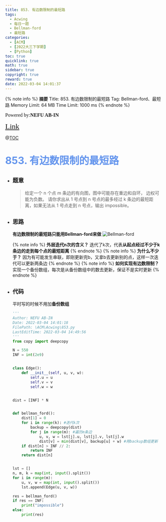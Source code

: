 ```yaml
---
title: 853. 有边数限制的最短路
tags:
  - Acwing
  - 每日一题
  - Bellman-ford
  - 最短路
categories:
  - [ACM]
  - [2022大三下学期]
  - [Python]
toc: true
quicklink: true
math: true
sidebar: true
copyright: true
reward: true
date: 2022-03-04 14:01:37
---
```



{% note info %}
**摘要**
Title: 853. 有边数限制的最短路
Tag: Bellman-ford、最短路
Memory Limit: 64 MB
Time Limit: 1000 ms
{% endnote %}
<!-- more -->

<font size=3 face=楷体>Powered by:**NEFU AB-IN**</font>

<font color=#FFA500 size=5 face=楷体>[Link](https://www.acwing.com/problem/content/855/)</font>

@[TOC](文章目录)

# <font color=#6495ED size=6>853. 有边数限制的最短路</font>

* ## <font size=4 face=粗体>题意</font>

  >给定一个 n 个点 m 条边的有向图，图中可能存在重边和自环， 边权可能为负数。
  >请你求出从 1 号点到 n 号点的最多经过 k 条边的最短距离，如果无法从 1 号点走到 n 号点，输出 impossible。

* ## <font size=4 face=粗体>思路</font>

  **有边数限制的最短路只能用Bellman-ford来做**
  ![Bellman-ford](https://oss.ab-in.cn/Pictures/bellman.png)

  {% note info %}
  **外层迭代n次的含义？**
  迭代了k次，代表**从起点经过不少于k条边的走到每个点的最短距离**
  {% endnote %}
  {% note info %}
  **为什么不少于？**
  因为有可能发生串联，即刚更新完b，又拿b去更新别的点，这样一次迭代可以更新两条边
  {% endnote %}
  {% note info %}
  **如何实现有边数限制？**
  实现一个备份数组，每次是从备份数组中的数去更新，保证不是实时更新
  {% endnote %}
* ## <font size=4 face=粗体>代码</font>

  平时写的时候不用加**备份数组**
  ```python
  '''
  Author: NEFU AB-IN
  Date: 2022-03-04 14:01:18
  FilePath: \ACM\Acwing\853.py
  LastEditTime: 2022-03-04 14:49:56
  '''
  from copy import deepcopy

  N = 550
  INF = int(2e9)


  class Edge():
      def __init__(self, u, v, w):
          self.u = u
          self.v = v
          self.w = w


  dist = [INF] * N


  def bellman_ford():
      dist[1] = 0
      for i in range(k): #迭代k次
          backup = deepcopy(dist)
          for j in range(m): #遍历m条边
              u, v, w = lst[j].u, lst[j].v, lst[j].w
              dist[v] = min(dist[v], backup[u] + w) #用backup数组更新
      if dist[n] > INF // 2:
          return INF
      return dist[n]


  lst = []
  n, m, k = map(int, input().split())
  for i in range(m):
      u, v, w = map(int, input().split())
      lst.append(Edge(u, v, w))

  res = bellman_ford()
  if res == INF:
      print("impossible")
  else:
      print(res)

  ```